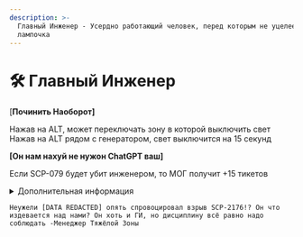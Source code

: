 ```yaml
---
description: >-
  Главный Инженер - Усердно работающий человек, перед которым не уцелеет ни одна
  лампочка
---
```


# 🛠️ Главный Инженер

\[**Починить Наоборот]**&#x20;

Нажав на ALT, может переключать зону в которой выключить свет Нажав на ALT рядом с генератором, свет выключится на 15 секунд&#x20;



**\[Он нам нахуй не нужон ChatGPT ваш]**&#x20;

Если SCP-079 будет убит инженером, то МОГ получит +15 тикетов

<details>

<summary>Дополнительная информация</summary>

* **Класс**: Научный сотрудник
* **Вид:** Повстанец Хаоса
* **Оружие**: Com-18
* **Уровень доступа**: Заменено **Портативным Анти-Дверным Устройством**
* **Броня**: Лёгкая
* **Особое снаряжение**: SCP-2176 и **Портативное Анти-Дверное Устройство**
* **Спавн: Сервера HCZ**

</details>

`Неужели [DATA REDACTED] опять спровоцировал взрыв SCP-2176!? Он что издевается над нами? Он хоть и ГИ, но дисциплину всё равно надо соблюдать -Менеджер Тяжёлой Зоны`

